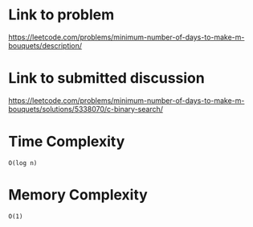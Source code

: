 # Link to problem
https://leetcode.com/problems/minimum-number-of-days-to-make-m-bouquets/description/

# Link to submitted discussion
https://leetcode.com/problems/minimum-number-of-days-to-make-m-bouquets/solutions/5338070/c-binary-search/

# Time Complexity
`O(log n)`

# Memory Complexity
`O(1)`
